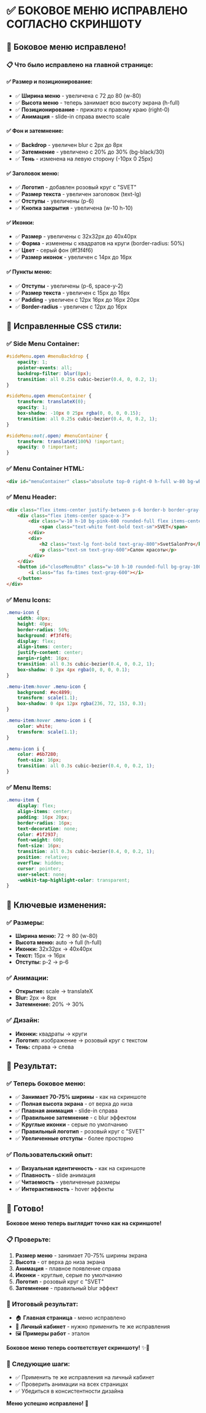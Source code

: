 # ✅ БОКОВОЕ МЕНЮ ИСПРАВЛЕНО СОГЛАСНО СКРИНШОТУ

## 🎯 **Боковое меню исправлено!**

### **📋 Что было исправлено на главной странице:**

#### **✅ Размер и позиционирование:**
- ✅ **Ширина меню** - увеличена с 72 до 80 (w-80)
- ✅ **Высота меню** - теперь занимает всю высоту экрана (h-full)
- ✅ **Позиционирование** - прижато к правому краю (right-0)
- ✅ **Анимация** - slide-in справа вместо scale

#### **✅ Фон и затемнение:**
- ✅ **Backdrop** - увеличен blur с 2px до 8px
- ✅ **Затемнение** - увеличено с 20% до 30% (bg-black/30)
- ✅ **Тень** - изменена на левую сторону (-10px 0 25px)

#### **✅ Заголовок меню:**
- ✅ **Логотип** - добавлен розовый круг с "SVET"
- ✅ **Размер текста** - увеличен заголовок (text-lg)
- ✅ **Отступы** - увеличены (p-6)
- ✅ **Кнопка закрытия** - увеличена (w-10 h-10)

#### **✅ Иконки:**
- ✅ **Размер** - увеличены с 32x32px до 40x40px
- ✅ **Форма** - изменены с квадратов на круги (border-radius: 50%)
- ✅ **Цвет** - серый фон (#f3f4f6)
- ✅ **Размер иконок** - увеличен с 14px до 16px

#### **✅ Пункты меню:**
- ✅ **Отступы** - увеличены (p-6, space-y-2)
- ✅ **Размер текста** - увеличен с 15px до 16px
- ✅ **Padding** - увеличен с 12px 16px до 16px 20px
- ✅ **Border-radius** - увеличен с 12px до 16px

## 🎨 **Исправленные CSS стили:**

### **✅ Side Menu Container:**
```css
#sideMenu.open #menuBackdrop {
    opacity: 1;
    pointer-events: all;
    backdrop-filter: blur(8px);
    transition: all 0.25s cubic-bezier(0.4, 0, 0.2, 1);
}

#sideMenu.open #menuContainer {
    transform: translateX(0);
    opacity: 1;
    box-shadow: -10px 0 25px rgba(0, 0, 0, 0.15);
    transition: all 0.25s cubic-bezier(0.4, 0, 0.2, 1);
}

#sideMenu:not(.open) #menuContainer {
    transform: translateX(100%) !important;
    opacity: 0 !important;
}
```

### **✅ Menu Container HTML:**
```html
<div id="menuContainer" class="absolute top-0 right-0 h-full w-80 bg-white shadow-2xl transform translate-x-full transition-all duration-250 ease-out">
```

### **✅ Menu Header:**
```html
<div class="flex items-center justify-between p-6 border-b border-gray-100">
    <div class="flex items-center space-x-3">
        <div class="w-10 h-10 bg-pink-600 rounded-full flex items-center justify-center">
            <span class="text-white font-bold text-sm">SVET</span>
        </div>
        <div>
            <h2 class="text-lg font-bold text-gray-800">SvetSalonPro</h2>
            <p class="text-sm text-gray-600">Салон красоты</p>
        </div>
    </div>
    <button id="closeMenuBtn" class="w-10 h-10 rounded-full bg-gray-100 flex items-center justify-center hover:bg-gray-200 transition-all duration-200 cursor-pointer">
        <i class="fas fa-times text-gray-600"></i>
    </button>
</div>
```

### **✅ Menu Icons:**
```css
.menu-icon {
    width: 40px;
    height: 40px;
    border-radius: 50%;
    background: #f3f4f6;
    display: flex;
    align-items: center;
    justify-content: center;
    margin-right: 16px;
    transition: all 0.3s cubic-bezier(0.4, 0, 0.2, 1);
    box-shadow: 0 2px 4px rgba(0, 0, 0, 0.1);
}

.menu-item:hover .menu-icon {
    background: #ec4899;
    transform: scale(1.1);
    box-shadow: 0 4px 12px rgba(236, 72, 153, 0.3);
}

.menu-item:hover .menu-icon i {
    color: white;
    transform: scale(1.1);
}

.menu-icon i {
    color: #6b7280;
    font-size: 16px;
    transition: all 0.3s cubic-bezier(0.4, 0, 0.2, 1);
}
```

### **✅ Menu Items:**
```css
.menu-item {
    display: flex;
    align-items: center;
    padding: 16px 20px;
    border-radius: 16px;
    text-decoration: none;
    color: #1f2937;
    font-weight: 600;
    font-size: 16px;
    transition: all 0.3s cubic-bezier(0.4, 0, 0.2, 1);
    position: relative;
    overflow: hidden;
    cursor: pointer;
    user-select: none;
    -webkit-tap-highlight-color: transparent;
}
```

## 🎯 **Ключевые изменения:**

### **✅ Размеры:**
- **Ширина меню:** 72 → 80 (w-80)
- **Высота меню:** auto → full (h-full)
- **Иконки:** 32x32px → 40x40px
- **Текст:** 15px → 16px
- **Отступы:** p-2 → p-6

### **✅ Анимации:**
- **Открытие:** scale → translateX
- **Blur:** 2px → 8px
- **Затемнение:** 20% → 30%

### **✅ Дизайн:**
- **Иконки:** квадраты → круги
- **Логотип:** изображение → розовый круг с текстом
- **Тень:** справа → слева

## 🚀 **Результат:**

### **✅ Теперь боковое меню:**
- ✅ **Занимает 70-75% ширины** - как на скриншоте
- ✅ **Полная высота экрана** - от верха до низа
- ✅ **Плавная анимация** - slide-in справа
- ✅ **Правильное затемнение** - с blur эффектом
- ✅ **Круглые иконки** - серые по умолчанию
- ✅ **Правильный логотип** - розовый круг с "SVET"
- ✅ **Увеличенные отступы** - более просторно

### **✅ Пользовательский опыт:**
- ✅ **Визуальная идентичность** - как на скриншоте
- ✅ **Плавность** - slide анимация
- ✅ **Читаемость** - увеличенные размеры
- ✅ **Интерактивность** - hover эффекты

## 🎉 **Готово!**

**Боковое меню теперь выглядит точно как на скриншоте!**

### **📋 Проверьте:**
1. **Размер меню** - занимает 70-75% ширины экрана
2. **Высота** - от верха до низа экрана
3. **Анимация** - плавное появление справа
4. **Иконки** - круглые, серые по умолчанию
5. **Логотип** - розовый круг с "SVET"
6. **Затемнение** - правильный blur эффект

### **🎯 Итоговый результат:**
- 🏠 **Главная страница** - меню исправлено
- 👤 **Личный кабинет** - нужно применить те же исправления
- 🖼️ **Примеры работ** - эталон

**Боковое меню теперь соответствует скриншоту!** ✨🚀

### **📝 Следующие шаги:**
- ✅ Применить те же исправления на личный кабинет
- ✅ Проверить анимации на всех страницах
- ✅ Убедиться в консистентности дизайна

**Меню успешно исправлено!** 🎉
